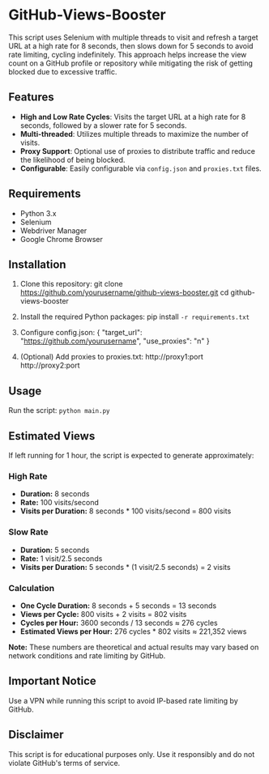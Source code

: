 # GitHub-Views-Booster

This script uses Selenium with multiple threads to visit and refresh a target URL at a high rate for 8 seconds, then slows down for 5 seconds to avoid rate limiting, cycling indefinitely. This approach helps increase the view count on a GitHub profile or repository while mitigating the risk of getting blocked due to excessive traffic.

## Features

- **High and Low Rate Cycles**: Visits the target URL at a high rate for 8 seconds, followed by a slower rate for 5 seconds.
- **Multi-threaded**: Utilizes multiple threads to maximize the number of visits.
- **Proxy Support**: Optional use of proxies to distribute traffic and reduce the likelihood of being blocked.
- **Configurable**: Easily configurable via `config.json` and `proxies.txt` files.

## Requirements

- Python 3.x
- Selenium
- Webdriver Manager
- Google Chrome Browser

## Installation

1. Clone this repository:
git clone https://github.com/yourusername/github-views-booster.git
cd github-views-booster

2. Install the required Python packages:
pip install `-r requirements.txt`

3. Configure config.json:
{
  "target_url": "https://github.com/yourusername",
  "use_proxies": "n"
}

4. (Optional) Add proxies to proxies.txt:
http://proxy1:port
http://proxy2:port

## Usage
Run the script:
```python main.py```

## Estimated Views

If left running for 1 hour, the script is expected to generate approximately:

### High Rate
- **Duration:** 8 seconds
- **Rate:** 100 visits/second
- **Visits per Duration:** 8 seconds * 100 visits/second = 800 visits

### Slow Rate
- **Duration:** 5 seconds
- **Rate:** 1 visit/2.5 seconds
- **Visits per Duration:** 5 seconds * (1 visit/2.5 seconds) = 2 visits

### Calculation
- **One Cycle Duration:** 8 seconds + 5 seconds = 13 seconds
- **Views per Cycle:** 800 visits + 2 visits = 802 visits
- **Cycles per Hour:** 3600 seconds / 13 seconds ≈ 276 cycles
- **Estimated Views per Hour:** 276 cycles * 802 visits ≈ 221,352 views

**Note:** These numbers are theoretical and actual results may vary based on network conditions and rate limiting by GitHub.

## Important Notice

Use a VPN while running this script to avoid IP-based rate limiting by GitHub.

## Disclaimer

This script is for educational purposes only. Use it responsibly and do not violate GitHub's terms of service.
